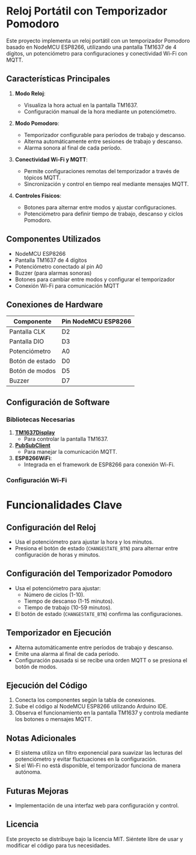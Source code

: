 # Reloj Portátil con Temporizador Pomodoro

Este proyecto implementa un reloj portátil con un temporizador Pomodoro basado en NodeMCU ESP8266, utilizando una pantalla TM1637 de 4 dígitos, un potenciómetro para configuraciones y conectividad Wi-Fi con MQTT. 

## Características Principales

1. **Modo Reloj**: 
   - Visualiza la hora actual en la pantalla TM1637.
   - Configuración manual de la hora mediante un potenciómetro.

2. **Modo Pomodoro**:
   - Temporizador configurable para períodos de trabajo y descanso.
   - Alterna automáticamente entre sesiones de trabajo y descanso.
   - Alarma sonora al final de cada período.

3. **Conectividad Wi-Fi y MQTT**:
   - Permite configuraciones remotas del temporizador a través de tópicos MQTT.
   - Sincronización y control en tiempo real mediante mensajes MQTT.

4. **Controles Físicos**:
   - Botones para alternar entre modos y ajustar configuraciones.
   - Potenciómetro para definir tiempo de trabajo, descanso y ciclos Pomodoro.

## Componentes Utilizados

- NodeMCU ESP8266
- Pantalla TM1637 de 4 dígitos
- Potenciómetro conectado al pin A0
- Buzzer (para alarmas sonoras)
- Botones para cambiar entre modos y configurar el temporizador
- Conexión Wi-Fi para comunicación MQTT

## Conexiones de Hardware

| Componente          | Pin NodeMCU ESP8266 |
|---------------------|---------------------|
| Pantalla CLK        | D2                 |
| Pantalla DIO        | D3                 |
| Potenciómetro       | A0                 |
| Botón de estado     | D0                 |
| Botón de modos      | D5                 |
| Buzzer              | D7                 |

## Configuración de Software

### Bibliotecas Necesarias

1. **[TM1637Display](https://github.com/avishorp/TM1637)**
   - Para controlar la pantalla TM1637.
2. **[PubSubClient](https://github.com/knolleary/pubsubclient)**
   - Para manejar la comunicación MQTT.
3. **ESP8266WiFi**:
   - Integrada en el framework de ESP8266 para conexión Wi-Fi.

### Configuración Wi-Fi

# Funcionalidades Clave

## Configuración del Reloj
- Usa el potenciómetro para ajustar la hora y los minutos.
- Presiona el botón de estado (`CHANGESTATE_BTN`) para alternar entre configuración de horas y minutos.

## Configuración del Temporizador Pomodoro
- Usa el potenciómetro para ajustar:
  - Número de ciclos (1-10).
  - Tiempo de descanso (1-15 minutos).
  - Tiempo de trabajo (10-59 minutos).
- El botón de estado (`CHANGESTATE_BTN`) confirma las configuraciones.

## Temporizador en Ejecución
- Alterna automáticamente entre períodos de trabajo y descanso.
- Emite una alarma al final de cada período.
- Configuración pausada si se recibe una orden MQTT o se presiona el botón de modos.

## Ejecución del Código
1. Conecta los componentes según la tabla de conexiones.
2. Sube el código al NodeMCU ESP8266 utilizando Arduino IDE.
3. Observa el funcionamiento en la pantalla TM1637 y controla mediante los botones o mensajes MQTT.

## Notas Adicionales
- El sistema utiliza un filtro exponencial para suavizar las lecturas del potenciómetro y evitar fluctuaciones en la configuración.
- Si el Wi-Fi no está disponible, el temporizador funciona de manera autónoma.

## Futuras Mejoras
- Implementación de una interfaz web para configuración y control.

## Licencia
Este proyecto se distribuye bajo la licencia MIT. Siéntete libre de usar y modificar el código para tus necesidades.



